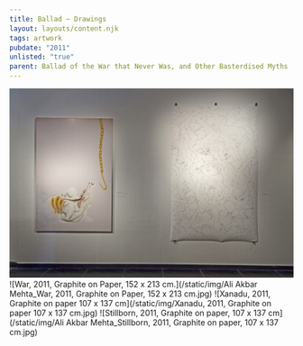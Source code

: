 ```yaml
---
title: Ballad ~ Drawings
layout: layouts/content.njk
tags: artwork
pubdate: "2011"
unlisted: "true"
parent: Ballad of the War that Never Was, and Other Basterdised Myths
---
```

![Installation view, Ballad of the War that Never was and Other Basterdised Myths, TAO Art Gallery, 2011](/static/img/tao-1087.jpg)
![War, 2011, Graphite on Paper, 152 x 213 cm.](/static/img/Ali Akbar Mehta_War, 2011, Graphite on Paper, 152 x 213 cm.jpg)
![Xanadu, 2011, Graphite on paper 107 x 137 cm](/static/img/Xanadu, 2011, Graphite on paper 107 x 137 cm.jpg)
![Stillborn, 2011, Graphite on paper, 107 x 137 cm](/static/img/Ali Akbar Mehta_Stillborn, 2011, Graphite on paper, 107 x 137 cm.jpg)
